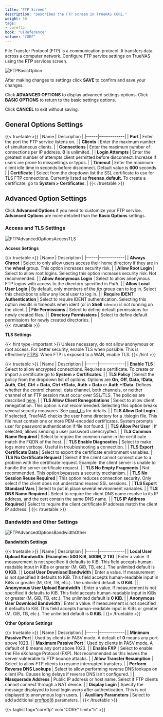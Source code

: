 ```yaml
---
title: "FTP Screen"
description: "Describes the FTP screen in TrueNAS CORE."
weight: 30
tags:
- coreftp
book: "UIReference"
volume: "CORE"
---
```


File Transfer Protocol (FTP) is a communication protocol. It transfers data across a computer network. Configure FTP service settings on TrueNAS using the **FTP** services screen.

![FTPBasicOption](/images/CORE/Services/FTPBasicOption.png "Services FTP Basic Options")

After making changes to settings click **SAVE** to confirm and save your changes.

Click **ADVANCED OPTIONS** to display advanced settings options. Click **BASIC OPTIONS** to return to the basic settings options.

Click **CANCEL** to exit without saving.

## General Options Settings

{{< truetable >}}
| Name | Description |
|------|-------------|
| **Port** | Enter the port the FTP service listens on. |
| **Clients** | Enter the maximum number of simultaneous clients. |
| **Connections** | Enter the maximum number of connections per IP address. **0** is unlimited. |
| **Login Attempts** | Enter the greatest number of attempts client permitted before disconnect. Increase if users are prone to misspellings or typos. |
| **Timeout** | Enter the maximum client idle time in seconds before disconnect. Default value is **600** seconds. |
| **Certificate** | Select from the dropdown list the SSL certificate to use for TLS FTP connections. Currently listed as **freenas_default**. To create a certificate, go to **System > Certificates**. |
{{< /truetable >}}

## Advanced Option Settings

Click **Advanced Options** if you need to customize your FTP service. **Advanced Options** are more detailed than the **Basic Options** settings.

### Access and TLS Settings

![FTPAdvancedOptionsAccessTLS](/images/CORE/Services/FTPAdvancedOptionsAccessTLS.png "Services FTP Advanced Options Access and TLS")

**Access Settings**

{{< truetable >}}
| Name | Description |
|------|-------------|
| **Always Chroot** | Select to only allow users access their home directory if they are in the **wheel** group. This option increases security risk. |
| **Allow Root Login** | Select to allow root logins. Selecting this option increases security risk. Not recommended. |
| **Allow Anonymous Login** | Select to allow anonymous FTP logins with access to the directory specified in *Path*.  |
| **Allow Local User Login** | By default, only members of the *ftp* group can to log in. Select this checkbox to allow any local user to log in. |
| **Require IDENT Authentication** | Select to require IDENT authentication. Selecting this option results in timeouts when ident (or in **Shell** `identd`) is not running on the client. |
| **File Permissions** | Select to define default permissions for newly created files. |
| **Directory Permissions** | Select to define default permissions for newly created directories. |  
{{< /truetable >}}

**TLS Settings**

{{< hint type=important >}}
Unless necessary, do not allow anonymous or root access.
For better security, enable TLS when possible.
This is effectively [FTPS](https://tools.ietf.org/html/rfc4217).
When FTP is exposed to a WAN, enable TLS.
{{< /hint >}}

{{< truetable >}}
| Name | Description |
|------|-------------|
| **Enable TLS** | Select to allow encrypted connections. Requires a certificate. To create or import a certificate go to **System > Certificates**. |
| **TLS Policy** | Select the policy from the dropdown list of options. Options are **On**, **Off**, **Data**, **!Data**, **Auth**, **Ctrl**, **Ctrl + Data**, **Ctrl +!Data**, **Auth + Data** or **Auth +!Data**. Defines whether the control channel, data channel, both channels, or neither channel of an FTP session must occur over SSL/TLS. The policies are described [here](http://www.proftpd.org/docs/howto/TLS.html). |
| **TLS Allow Client Renegotiations** | Select to allow client renegotiation. This option is not recommended. Selecting this option breaks several security measures. See [mod_tls](http://www.proftpd.org/docs/contrib/mod_tls.html) for details. |
| **TLS Allow Dot Login** | If selected, TrueNAS checks the user home directory for a .tlslogin file. This file must contain one or more PEM-encoded certificates. System prompts user for password authentication if file not found. |
| **TLS Allow Per User** | If selected, allows sending a user password unencrypted. |
| **TLS Common Name Required** | Select to require the common name in the certificate match the FQDN of the host. |
| **TLS Enable Diagnostics** | Select to make logs more verbose. Useful in troubleshooting a connection. |
| **TLS Export Certificate Data** | Select to export the certificate environment variables. |
| **TLS No Certificate Request** | Select if the client cannot connect due to a problem with the certificate request. Example: the client server is unable to handle the server certificate request. |
| **TLS No Empty Fragments** | Not recommended. This option bypasses a security mechanism. |
| **TLS No Session Reuse Required** | This option reduces connection security. Only select if the client does not understand reused SSL sessions. |
| **TLS Export Standard Vars** | Select to put in place several environment variables. |
| **TLS DNS Name Required** | Select to require the client DNS name resolve to its IP address, and the cert contain the same DNS name. |
| **TLS IP Address Required** | Select to require the client certificate IP address match the client IP address. |
{{< /truetable >}}

### Bandwidth and Other Settings

![FTPAdvancedOptionsBandwidthOther](/images/CORE/Services/FTPAdvancedOptionsBandwidthOther.png "Services FTP Advanced Options Bandwidth and Other")

**Bandwitdth Settings**

{{< truetable >}}
| Name | Description |
|------|-------------|
| **Local User Upload Bandwidth: (Examples: 500 KiB, 500M, 2 TB)** | Enter a value. If measurement is not specified it defaults to KiB. This field accepts human-readable input in KiBs or greater (M, GiB, TB, etc.). The unlimited default is **0 KiB**. |
| **Local User Download Bandwidth** | Enter a value. If measurement is not specified it defaults to KiB. This field accepts human-readable input in KiBs or greater (M, GiB, TB, etc.). The unlimited default is **0 KiB**. |
| **Anonymous User Upload Bandwidth** | Enter a value. If measurement is not specified it defaults to KiB. This field accepts human-readable input in KiBs or greater (M, GiB, TB, etc.). The unlimited default is **0 KiB**. |
| **Anonymous User Download Bandwidth** | Enter a value. If measurement is not specified it defaults to KiB. This field accepts human-readable input in KiBs or greater (M, GiB, TB, etc.). The unlimited default is **0 KiB**. |
{{< /truetable >}}

**Other Options Settings**

{{< truetable >}}
| Name | Description |
|------|-------------|
| **Minimum Passive Port** | Used by clients in PASV mode. A default of **0** means any port above 1023. |
| **Maximum Passive Port** | Used by clients in PASV mode. A default of **0** means any port above 1023. |
| **Enable FXP** | Select to enable the File eXchange Protocol (FXP). Not recommended as this leaves the server vulnerable to FTP bounce attacks. |
| **Allow Transfer Resumption** | Select to allow FTP clients to resume interrupted transfers. |
| **Perform Reverse DNS Lookups** | Select to allow performing reverse DNS lookups on client IPs. Causes long delays if reverse DNS isn't configured. |
| **Masquerade Address** | Public IP address or host name. Select if FTP clients cannot connect through a NAT device. |
| **Display Login** | Specify the message displayed to local login users after authentication. This is not displayed to anonymous login users. |
| **Auxiliary Parameters** | Select to add additional [proftpd(8](https://linux.die.net/man/8/proftpd) parameters. |
{{< /truetable >}}

{{< taglist tag="coreftp" vol="CORE" limit="5" >}}
